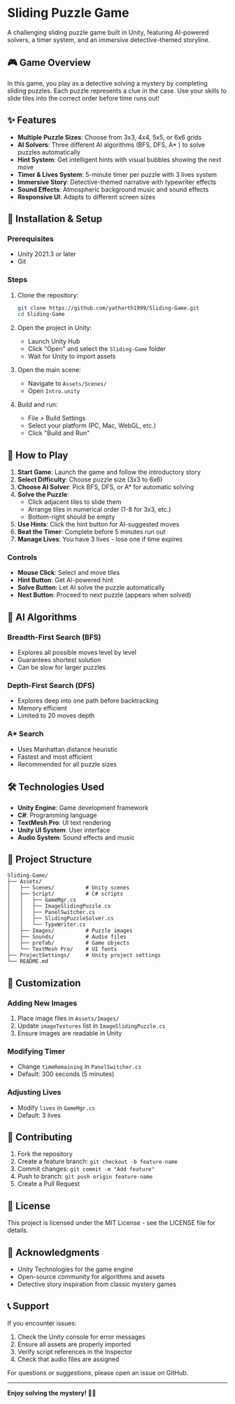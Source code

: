 # Sliding Puzzle Game

A challenging sliding puzzle game built in Unity, featuring AI-powered solvers, a timer system, and an immersive detective-themed storyline.

## 🎮 Game Overview

In this game, you play as a detective solving a mystery by completing sliding puzzles. Each puzzle represents a clue in the case. Use your skills to slide tiles into the correct order before time runs out!

## ✨ Features

- **Multiple Puzzle Sizes**: Choose from 3x3, 4x4, 5x5, or 6x6 grids
- **AI Solvers**: Three different AI algorithms (BFS, DFS, A* ) to solve puzzles automatically
- **Hint System**: Get intelligent hints with visual bubbles showing the next move
- **Timer & Lives System**: 5-minute timer per puzzle with 3 lives system
- **Immersive Story**: Detective-themed narrative with typewriter effects
- **Sound Effects**: Atmospheric background music and sound effects
- **Responsive UI**: Adapts to different screen sizes

## 🚀 Installation & Setup

### Prerequisites
- Unity 2021.3 or later
- Git

### Steps
1. Clone the repository:
   ```bash
   git clone https://github.com/yatharth1999/Sliding-Game.git
   cd Sliding-Game
   ```

2. Open the project in Unity:
   - Launch Unity Hub
   - Click "Open" and select the `Sliding-Game` folder
   - Wait for Unity to import assets

3. Open the main scene:
   - Navigate to `Assets/Scenes/`
   - Open `Intro.unity`

4. Build and run:
   - File > Build Settings
   - Select your platform (PC, Mac, WebGL, etc.)
   - Click "Build and Run"

## 🎯 How to Play

1. **Start Game**: Launch the game and follow the introductory story
2. **Select Difficulty**: Choose puzzle size (3x3 to 6x6)
3. **Choose AI Solver**: Pick BFS, DFS, or A* for automatic solving
4. **Solve the Puzzle**:
   - Click adjacent tiles to slide them
   - Arrange tiles in numerical order (1-8 for 3x3, etc.)
   - Bottom-right should be empty
5. **Use Hints**: Click the hint button for AI-suggested moves
6. **Beat the Timer**: Complete before 5 minutes run out
7. **Manage Lives**: You have 3 lives - lose one if time expires

### Controls
- **Mouse Click**: Select and move tiles
- **Hint Button**: Get AI-powered hint
- **Solve Button**: Let AI solve the puzzle automatically
- **Next Button**: Proceed to next puzzle (appears when solved)

## 🧠 AI Algorithms

### Breadth-First Search (BFS)
- Explores all possible moves level by level
- Guarantees shortest solution
- Can be slow for larger puzzles

### Depth-First Search (DFS)
- Explores deep into one path before backtracking
- Memory efficient
- Limited to 20 moves depth

### A* Search
- Uses Manhattan distance heuristic
- Fastest and most efficient
- Recommended for all puzzle sizes

## 🛠️ Technologies Used

- **Unity Engine**: Game development framework
- **C#**: Programming language
- **TextMesh Pro**: UI text rendering
- **Unity UI System**: User interface
- **Audio System**: Sound effects and music

## 📁 Project Structure

```
Sliding-Game/
├── Assets/
│   ├── Scenes/          # Unity scenes
│   ├── Script/          # C# scripts
│   │   ├── GameMgr.cs
│   │   ├── ImageSlidingPuzzle.cs
│   │   ├── PanelSwitcher.cs
│   │   ├── SlidingPuzzleSolver.cs
│   │   └── TypeWriter.cs
│   ├── Images/          # Puzzle images
│   ├── Sounds/          # Audio files
│   ├── prefab/          # Game objects
│   └── TextMesh Pro/    # UI fonts
├── ProjectSettings/     # Unity project settings
└── README.md
```

## 🎨 Customization

### Adding New Images
1. Place image files in `Assets/Images/`
2. Update `imageTextures` list in `ImageSlidingPuzzle.cs`
3. Ensure images are readable in Unity

### Modifying Timer
- Change `timeRemaining` in `PanelSwitcher.cs`
- Default: 300 seconds (5 minutes)

### Adjusting Lives
- Modify `lives` in `GameMgr.cs`
- Default: 3 lives

## 🤝 Contributing

1. Fork the repository
2. Create a feature branch: `git checkout -b feature-name`
3. Commit changes: `git commit -m "Add feature"`
4. Push to branch: `git push origin feature-name`
5. Create a Pull Request

## 📝 License

This project is licensed under the MIT License - see the LICENSE file for details.

## 🙏 Acknowledgments

- Unity Technologies for the game engine
- Open-source community for algorithms and assets
- Detective story inspiration from classic mystery games

## 📞 Support

If you encounter issues:
1. Check the Unity console for error messages
2. Ensure all assets are properly imported
3. Verify script references in the Inspector
4. Check that audio files are assigned

For questions or suggestions, please open an issue on GitHub.

---

**Enjoy solving the mystery! 🕵️‍♂️**
